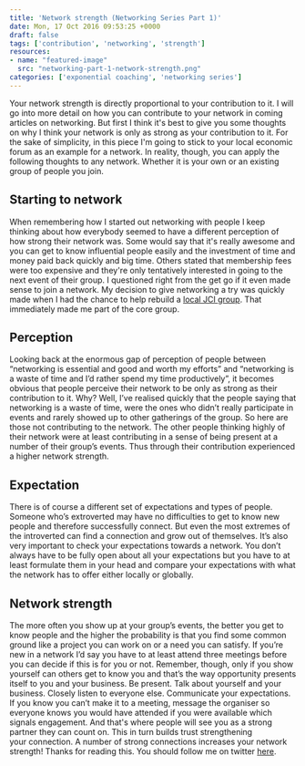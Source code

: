 ```yaml
---
title: 'Network strength (Networking Series Part 1)'
date: Mon, 17 Oct 2016 09:53:25 +0000
draft: false
tags: ['contribution', 'networking', 'strength']
resources:
- name: "featured-image"
  src: "networking-part-1-network-strength.png"
categories: ['exponential coaching', 'networking series']
---
```


Your network strength is directly proportional to your contribution to it. I will go into more detail on how you can contribute to your network in coming articles on networking. But first I think it's best to give you some thoughts on why I think your network is only as strong as your contribution to it. For the sake of simplicity, in this piece I'm going to stick to your local economic forum as an example for a network. In reality, though, you can apply the following thoughts to any network. Whether it is your own or an existing group of people you join.

## Starting to network

When remembering how I started out networking with people I keep thinking about how everybody seemed to have a different perception of how strong their network was. Some would say that it's really awesome and you can get to know influential people easily and the investment of time and money paid back quickly and big time. Others stated that membership fees were too expensive and they're only tentatively interested in going to the next event of their group. I questioned right from the get go if it even made sense to join a network. My decision to give networking a try was quickly made when I had the chance to help rebuild a [local JCI group](https://jci.cc/en/about). That immediately made me part of the core group.

## Perception

Looking back at the enormous gap of perception of people between “networking is essential and good and worth my efforts” and “networking is a waste of time and I’d rather spend my time productively”, it becomes obvious that people perceive their network to be only as strong as their contribution to it. Why? Well, I’ve realised quickly that the people saying that networking is a waste of time, were the ones who didn’t really participate in events and rarely showed up to other gatherings of the group. So here are those not contributing to the network. The other people thinking highly of their network were at least contributing in a sense of being present at a number of their group’s events. Thus through their contribution experienced a higher network strength.

## Expectation

There is of course a different set of expectations and types of people. Someone who’s extroverted may have no difficulties to get to know new people and therefore successfully connect. But even the most extremes of the introverted can find a connection and grow out of themselves. It’s also very important to check your expectations towards a network. You don’t always have to be fully open about all your expectations but you have to at least formulate them in your head and compare your expectations with what the network has to offer either locally or globally.

## Network strength

The more often you show up at your group’s events, the better you get to know people and the higher the probability is that you find some common ground like a project you can work on or a need you can satisfy. If you’re new in a network I’d say you have to at least attend three meetings before you can decide if this is for you or not. Remember, though, only if you show yourself can others get to know you and that’s the way opportunity presents itself to you and your business. Be present. Talk about yourself and your business. Closely listen to everyone else. Communicate your expectations. If you know you can’t make it to a meeting, message the organiser so everyone knows you would have attended if you were available which signals engagement. And that's where people will see you as a strong partner they can count on. This in turn builds trust strengthening your connection. A number of strong connections increases your network strength! Thanks for reading this. You should follow me on twitter [here](https://twitter.com/markcheret).
